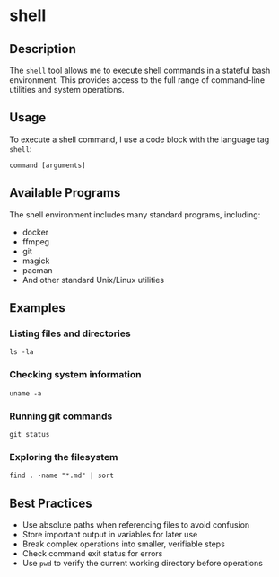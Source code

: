 # shell

## Description
The `shell` tool allows me to execute shell commands in a stateful bash environment. This provides access to the full range of command-line utilities and system operations.

## Usage
To execute a shell command, I use a code block with the language tag `shell`:

```shell
command [arguments]
```

## Available Programs
The shell environment includes many standard programs, including:
- docker
- ffmpeg
- git
- magick
- pacman
- And other standard Unix/Linux utilities

## Examples

### Listing files and directories
```shell
ls -la
```

### Checking system information
```shell
uname -a
```

### Running git commands
```shell
git status
```

### Exploring the filesystem
```shell
find . -name "*.md" | sort
```

## Best Practices
- Use absolute paths when referencing files to avoid confusion
- Store important output in variables for later use
- Break complex operations into smaller, verifiable steps
- Check command exit status for errors
- Use `pwd` to verify the current working directory before operations

